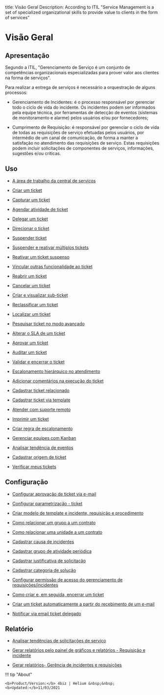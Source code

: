 title: Visão Geral
Description: According to ITIL "Service Management is a set of specialized organizational skills to provide value to clients in the form of services"
# Visão Geral

Apresentação
----------------

Segundo a ITIL, "Gerenciamento de Serviço é um conjunto de competências organizacionais especializadas para prover valor aos clientes na forma de serviços".

Para realizar a entrega de serviços é necessário a orquestração de alguns processos:

-   Gerenciamento de Incidentes: é o processo responsável por gerenciar todo o ciclo de vida do incidente. Os incidentes podem ser informados pela equipe técnica, por ferramentas de detecção de eventos (sistemas de monitoramento e alarme) pelos usuários e/ou por fornecedores;

-   Cumprimento de Requisição: é responsável por gerenciar o ciclo de vida de todas as requisições de serviço efetuadas pelos usuários, por intermédio de um canal de comunicação, de forma a manter a satisfação no atendimento das requisições de serviço. Estas requisições podem incluir solicitações de componentes de serviços, informações, sugestões e/ou críticas.

Uso
-------

- [A área de trabalho da central de serviços](/pt-br/4biz-helium/processes/tickets/use/desktop-of-service-desk.html)

- [Criar um ticket](/pt-br/4biz-helium/processes/tickets/use/create-ticket.html)

- [Capturar um ticket](/pt-br/4biz-helium/processes/tickets/use/capture-ticket.html)

- [Agendar atividade de ticket](/pt-br/4biz-helium/processes/tickets/use/schedule-ticket-activity.html)

- [Delegar um ticket](/pt-br/4biz-helium/processes/tickets/use/delegate-ticket.html)

- [Direcionar o ticket](/pt-br/4biz-helium/processes/tickets/use/direct-the-ticket.html)

- [Suspender ticket](/pt-br/4biz-helium/processes/tickets/use/suspend-ticket.html)

- [Suspender e reativar múltiplos tickets](/pt-br/4biz-helium/processes/tickets/use/suspend-and-reactivate-tickets.html)

- [Reativar um ticket suspenso](/pt-br/4biz-helium/processes/tickets/use/reactivate-a-ticket-suspended.html)

- [Vincular outras funcionalidade ao ticket](/pt-br/4biz-helium/processes/tickets/use/link-other-functionalities-to-the-ticket.html)

- [Reabrir um ticket](/pt-br/4biz-helium/processes/tickets/use/reopen-ticket.html)

- [Cancelar um ticket](/pt-br/4biz-helium/processes/tickets/use/cancel-ticket.html)

- [Criar e visualizar sub-ticket](/pt-br/4biz-helium/processes/tickets/use/create-and-view-sub-request.html)

- [Reclassificar um ticket](/pt-br/4biz-helium/processes/tickets/use/reclassify-ticket.html)

- [Localizar um ticket](/pt-br/4biz-helium/processes/tickets/use/locate-a-ticket.html)

- [Pesquisar ticket no modo avançado](/pt-br/4biz-helium/processes/tickets/use/search-ticket-in-the-advanced-mode.html)

- [Alterar o SLA de um ticket](/pt-br/4biz-helium/processes/tickets/use/change-SLA-of-a-ticket.html)

- [Aprovar um ticket](/pt-br/4biz-helium/processes/tickets/use/approve-a-ticket.html)

- [Auditar um ticket](/pt-br/4biz-helium/processes/tickets/use/audit-a-ticket.html)

- [Validar e encerrar o ticket](/pt-br/4biz-helium/processes/tickets/use/validate-ticket.html)

- [Escalonamento hierárquico no atendimento](/pt-br/4biz-helium/processes/tickets/use/hierarchical-escalation-in-the-attendance.html)

- [Adicionar comentários na execução do ticket](/pt-br/4biz-helium/processes/tickets/use/register-ticket-occurrences.html)

- [Cadastrar ticket relacionado](/pt-br/4biz-helium/processes/tickets/use/register-ticket-related.html)

- [Cadastrar ticket via template](/pt-br/4biz-helium/processes/tickets/use/register-ticket-via-template.html)

- [Atender com suporte remoto](/pt-br/4biz-helium/processes/tickets/use/attend-with-remote-support.html)

- [Imprimir um ticket](/pt-br/4biz-helium/processes/tickets/use/print-ticket.html)

- [Criar regra de escalonamento](/pt-br/4biz-helium/processes/tickets/use/create-escalation-rule.html)

- [Gerenciar equipes com Kanban](/pt-br/4biz-helium/processes/tickets/use/manage-a-ticket-with-Kanban.html)

- [Analisar tendência de eventos](/pt-br/4biz-helium/processes/tickets/use/analyze-event-trends.html)

- [Cadastrar origem de ticket](/pt-br/4biz-helium/processes/tickets/use/register-ticket-source.html)

- [Verificar meus tickets](/pt-br/4biz-helium/processes/tickets/use/verify-my-tickets.html)

Configuração
-----------------

- [Configurar aprovação de ticket via e-mail](/pt-br/4biz-helium/processes/tickets/configuration/approve-request-via-email.html)

- [Configurar parametrização - ticket](/pt-br/4biz-helium/platform-administration/parameters-list/configure-parametrization-ticket.html)

- [Criar modelo de template e incidente, requisição e procedimento](/pt-br/4biz-helium/processes/tickets/configuration/create-template-of-ticket.html)

- [Como relacionar um grupo a um contrato](/pt-br/4biz-helium/processes/tickets/configuration/relate-group-to-contract.html)

- [Como relacionar uma unidade a um contrato](/pt-br/4biz-helium/processes/tickets/configuration/relate-unit-to-contract.html)

- [Cadastrar causa de incidentes](/pt-br/4biz-helium/processes/portfolio-and-catalog/configuration/register-cause-incidents.html)

- [Cadastrar grupo de atividade periódica](/pt-br/4biz-helium/additional-features/automation-of-operation/configuration/periodic-activity-group.html)

- [Cadastrar justificativa de solicitação](/pt-br/4biz-helium/processes/portfolio-and-catalog/configuration/register-request-justification.html)

- [Cadastrar categoria de solução](/pt-br/4biz-helium/processes/portfolio-and-catalog/configuration/register-solution-category.html)
 
- [Configurar permissão de acesso do gerenciamento de requisições/incidentes](/pt-br/4biz-helium/initial-settings/access-settings/profile/access-ticket-management.html)

- [Como criar e, em seguida, encerrar um ticket](/pt-br/4biz-helium/processes/tickets/configuration/create-then-close-ticket.html)

- [Criar um ticket automaticamente a partir do recebimento de um e-mail](/pt-br/4biz-helium/processes/tickets/configuration/create-ticket-receiving-email.html)

- [Notificar via email ticket delegado](/pt-br/4biz-helium/processes/tickets/configuration/notification-delegated-email-ticket.html)

Relatório
----------

- [Analisar tendências de solicitações de serviço](/pt-br/4biz-helium/processes/tickets/use/analyse-service-request-trends.html)

- [Gerar relatórios pelo painel de gráficos e relatórios - Requisição e incidente](/pt-br/4biz-helium/processes/tickets/use/generate-report-through-the-panel-of-charts.html)

- [Gerar relatórios- Gerência de incidentes e requisições](/pt-br/4biz-helium/processes/tickets/use/generate-reports-tickets.html)

!!! tip "About"

    <b>Product/Version:</b> 4biz | Helium &nbsp;&nbsp;
    <b>Updated:</b>11/03/2021
